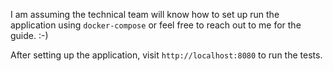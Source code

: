 I am assuming the technical team will know how to set up run the application using `docker-compose` or feel free to reach out to me for the guide. :-)

After setting up the application, visit `http://localhost:8080` to run the tests.